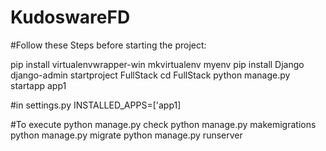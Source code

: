 # KudoswareFD

#Follow these Steps before starting the project:

pip install virtualenvwrapper-win
mkvirtualenv myenv
pip install Django
django-admin startproject FullStack
cd FullStack
python manage.py startapp app1


#in settings.py
INSTALLED_APPS=['app1]


#To execute
python manage.py check
python manage.py makemigrations
python manage.py migrate
python manage.py runserver